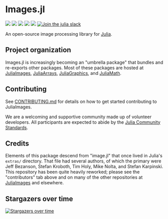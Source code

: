 # Images.jl

[![][travis-img]][travis-url]
[![][pkgeval-img]][pkgeval-url]
[![][codecov-img]][codecov-url]
[![][docs-stable-img]][docs-stable-url]
[![][docs-dev-img]][docs-dev-url]
[![Join the julia slack][slack-img]][slack-url]

An open-source image processing library for [Julia](http://julialang.org/).

## Project organization

Images.jl is increasingly becoming an "umbrella package" that bundles and re-exports other packages.
Most of these packages are hosted at
[JuliaImages](https://github.com/JuliaImages),
[JuliaArrays](https://github.com/JuliaArrays),
[JuliaGraphics](https://github.com/JuliaGraphics), and
[JuliaMath](https://github.com/JuliaMath).

## Contributing

See [CONTRIBUTING.md](CONTRIBUTING.md) for details on how to get started contributing to JuliaImages.

We are a welcoming and supportive community made up of volunteer developers.
All participants are expected to abide by the [Julia Community Standards](https://julialang.org/community/standards/).

## Credits

Elements of this package descend from "image.jl"
that once lived in Julia's `extras/` directory.
That file had several authors, of which the primary were
Jeff Bezanson, Stefan Kroboth, Tim Holy, Mike Nolta, and Stefan Karpinski.
This repository has been quite heavily reworked;
please see the "contributors" tab above and on many of the other repositories at [JuliaImages](https://github.com/JuliaImages) and elsewhere.

## Stargazers over time

[![Stargazers over time](https://starchart.cc/juliaimages/Images.jl.svg)](https://starchart.cc/juliaimages/Images.jl)

<!-- URLS -->

[pkgeval-img]: https://juliaci.github.io/NanosoldierReports/pkgeval_badges/I/Images.svg
[pkgeval-url]: https://juliaci.github.io/NanosoldierReports/pkgeval_badges/report.html
[travis-img]: https://travis-ci.org/JuliaImages/Images.jl.svg?branch=master
[travis-url]: https://travis-ci.org/JuliaImages/Images.jl
[codecov-img]: https://codecov.io/github/JuliaImages/Images.jl/coverage.svg?branch=master
[codecov-url]: https://codecov.io/github/JuliaImages/Images.jl?branch=master
[docs-stable-img]: https://img.shields.io/badge/docs-stable-blue.svg
[docs-stable-url]: https://juliaimages.org/stable
[docs-dev-img]: https://img.shields.io/badge/docs-dev-blue.svg
[docs-dev-url]: https://juliaimages.org/latest
[slack-img]: https://img.shields.io/badge/chat-slack%23image--processing-yellow.svg
[slack-url]: https://slackinvite.julialang.org

